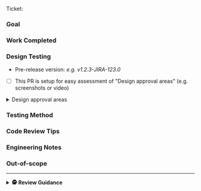 Ticket: <!-- Let the ticket expand inline. Maybe change the ticket name field for clarity -->

### Goal

<!-- The Goal. -->

### Work Completed

<!-- The Solution.  -->

### Design Testing

- Pre-release version: _e.g. v1.2.3-JIRA-123.0_ <!-- create a prerelease branch, build it, and push it with flux. By also including the version here u allow Dev testers to verify the right version is deployed  -->
- [ ] This PR is setup for easy assessment of "Design approval areas" (e.g. screenshots or video)  <!-- Action each "Areas of Design Approval" break-out section below, "[x]" (click) for complete, and "[-]" for not-applicable -->

<details>
  <summary>Design approval areas</summary>

A _indicative_ list of design approval areas.

  <hr />

Content:
- [ ] **Ideal** - show UI with "happy content" i.e. what Figma considers typical
- [ ] **Empty** - show UI with empty (or minimum) content
- [ ] **Full** - show UI with all (or technically maximum) content

Window size:
- [ ] **Min width** - show UI with minimum width supported by parent container, or [most common desktop](https://www.google.com/search?q=most+common+desktop+screen+resolution+now) split screen
- [ ] **Min height** - show UI with minimum height supported by parent container, or [most common desktop](https://www.google.com/search?q=most+common+desktop+screen+resolution+now) half height

States:
- [ ] **Form validation** - show UI for validation errors, hints and success
- [ ] **Network states** - show UI for fetch failures and success
- [ ] **env-config errors** - show release-engineer UI for app config errors

Accessibility:
- [ ] new issues introduced this PR (perhaps include report before, and report after)

</details>

### Testing Method

<!-- Describe your testing steps -->

### Code Review Tips <!-- OPTIONAL-->

<!-- Pointers for reviewer  -->

### Engineering Notes <!-- OPTIONAL-->

<!-- Implementation context  -->

### Out-of-scope <!-- OPTIONAL-->

<!-- Boundary setting -->

---

<details>
  <summary><strong>🕵️ Review Guidance</strong></summary>

---

General guidance

- Generally, approve a PR if it makes the system better, even if it's not perfect. — [Google: The Standard of Code Review](https://google.github.io/eng-practices/review/reviewer/standard.html)
- The aim of both PR AUTHOR and PR REVIEWER is to get the code merged
- Aim for consensus, defined as _everyone can live with the outcome_
- PR with changes requires 2 approvals
- PR with no changes requires 1 approvals

For PR REVIEWER:

1. Read the ticket & description
2. [Review the code](https://google.github.io/eng-practices/review/reviewer/looking-for.html)
3. Request any changes that are essential.
4. For non-essential comments:
   - Use prefixes, e.g. "**nit:** change to Pascal case"
     - **nit:** small, non-essential change
     - **obs:** just an observation, doesn't affect the PR
     - **idea:** a suggestion to think about
     - **q:** questions
   - Use modifiers, e.g. "**obs**`[pr-owner-resolve]`: Jim is also editing this file"
     - `pr-author-resolve` PR author can resolve after reading
     - `pr-author-delete` (rare) delete after reading to avoid confusion
5. try to add _at least_ a helpful comment per ~500 lines; less if the PR is already busy

For PR AUTHOR:

1. Aim for enough detail in PR description for things to go smoothly
2. After requested changes, [re-request a review](https://docs.github.com/en/pull-requests/collaborating-with-pull-requests/reviewing-changes-in-pull-requests/about-pull-request-reviews#re-requesting-a-review) (so the PR shows up in [reviews-requested:@me](https://github.com/pulls?q=is%3Apr+is%3Aopen+archived%3Afalse+sort%3Aupdated-desc+review-requested%3A%40me+))

</details>
